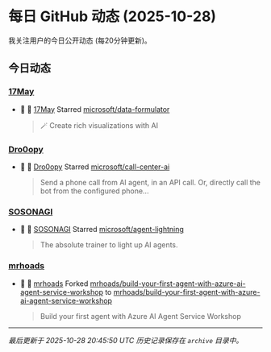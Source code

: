 # 每日 GitHub 动态 (2025-10-28)

我关注用户的今日公开动态 (每20分钟更新)。

## 今日动态

### [17May](https://github.com/17May)
- 🌟 👤 [17May](https://github.com/17May) Starred [microsoft/data-formulator](https://github.com/microsoft/data-formulator)
  > 🪄 Create rich visualizations with AI 

### [Dro0opy](https://github.com/Dro0opy)
- 🌟 👤 [Dro0opy](https://github.com/Dro0opy) Starred [microsoft/call-center-ai](https://github.com/microsoft/call-center-ai)
  > Send a phone call from AI agent, in an API call. Or, directly call the bot from the configured phone...

### [SOSONAGI](https://github.com/SOSONAGI)
- 🌟 👤 [SOSONAGI](https://github.com/SOSONAGI) Starred [microsoft/agent-lightning](https://github.com/microsoft/agent-lightning)
  > The absolute trainer to light up AI agents.

### [mrhoads](https://github.com/mrhoads)
- 🍴 👤 [mrhoads](https://github.com/mrhoads) Forked [mrhoads/build-your-first-agent-with-azure-ai-agent-service-workshop](https://github.com/mrhoads/build-your-first-agent-with-azure-ai-agent-service-workshop) to [mrhoads/build-your-first-agent-with-azure-ai-agent-service-workshop](https://github.com/mrhoads/build-your-first-agent-with-azure-ai-agent-service-workshop)
  > Build your first agent with Azure AI Agent Service Workshop


---
*最后更新于 2025-10-28 20:45:50 UTC*
*历史记录保存在 `archive` 目录中。*

